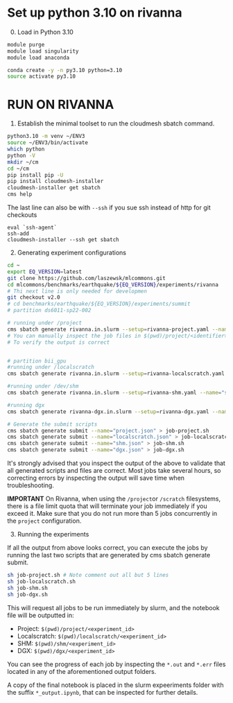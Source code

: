 # Set up python 3.10 on rivanna

0. Load in Python 3.10

```bash
module purge
module load singularity
module load anaconda

conda create -y -n py3.10 python=3.10
source activate py3.10

```

# RUN ON RIVANNA

1. Establish the minimal toolset to run the cloudmesh sbatch command.

```bash
python3.10 -m venv ~/ENV3
source ~/ENV3/bin/activate
which python
python -V
mkdir ~/cm
cd ~/cm
pip install pip -U
pip install cloudmesh-installer
cloudmesh-installer get sbatch
cms help
```

The last line can also be with `--ssh` if you sue ssh instead of http for git checkouts

```
eval `ssh-agent`
ssh-add
cloudmesh-installer --ssh get sbatch
```

2. Generating experiment configurations

```bash
cd ~
export EQ_VERSION=latest
git clone https://github.com/laszewsk/mlcommons.git
cd mlcommons/benchmarks/earthquake/${EQ_VERSION}/experiments/rivanna
# Thi next line is only needed for developmen
git checkout v2.0
# cd benchmarks/earthquake/${EQ_VERSION}/experiments/summit
# partition ds6011-sp22-002 

# running under /project
cms sbatch generate rivanna.in.slurm --setup=rivanna-project.yaml --name="project" --noos 
# You can manually inspect the job files in $(pwd)/project/<identifier>
# To verify the output is correct


# partition bii_gpu
#running under /localscratch
cms sbatch generate rivanna.in.slurm --setup=rivanna-localscratch.yaml --name="localscratch" --noos

#running under /dev/shm
cms sbatch generate rivanna.in.slurm --setup=rivanna-shm.yaml --name="shm" --noos

#running dgx
cms sbatch generate rivanna-dgx.in.slurm --setup=rivanna-dgx.yaml --name="dgx" --noos

# Generate the submit scripts
cms sbatch generate submit --name="project.json" > job-project.sh
cms sbatch generate submit --name="localscratch.json" > job-localscratch.sh
cms sbatch generate submit --name="shm.json" > job-shm.sh
cms sbatch generate submit --name="dgx.json" > job-dgx.sh
```

It's strongly advised that you inspect the output of the above to validate that all generated scripts and files are correct.
Most jobs take several hours, so correcting errors by inspecting the output will save time when troubleshooting.

**IMPORTANT**
On Rivanna, when using the `/project`or `/scratch` filesystems, there is a file limit quota that will terminate your job immediately if you exceed it.
Make sure that you do not run more than 5 jobs concurrently in the `project` configuration.


3. Running the experiments

If all the output from above looks correct, you can execute the jobs by running the last two scripts that are generated by cms sbatch generate submit.

```bash
sh job-project.sh # Note comment out all but 5 lines
sh job-localscratch.sh
sh job-shm.sh
sh job-dgx.sh
```

This will request all jobs to be run immediately by slurm, and the notebook file will be outputted in:

* Project: `$(pwd)/project/<experiment_id>`
* Localscratch: `$(pwd)/localscratch/<experiment_id>`
* SHM: `$(pwd)/shm/<experiment_id>`
* DGX: `$(pwd)/dgx/<experiment_id>`

You can see the progress of each job by inspecting the `*.out` and `*.err` files located in any of the aforementioned output folders.

A copy of the final notebook is placed in the slurm expeeriments folder with the suffix `*_output.ipynb`, that can be inspected for further details.
